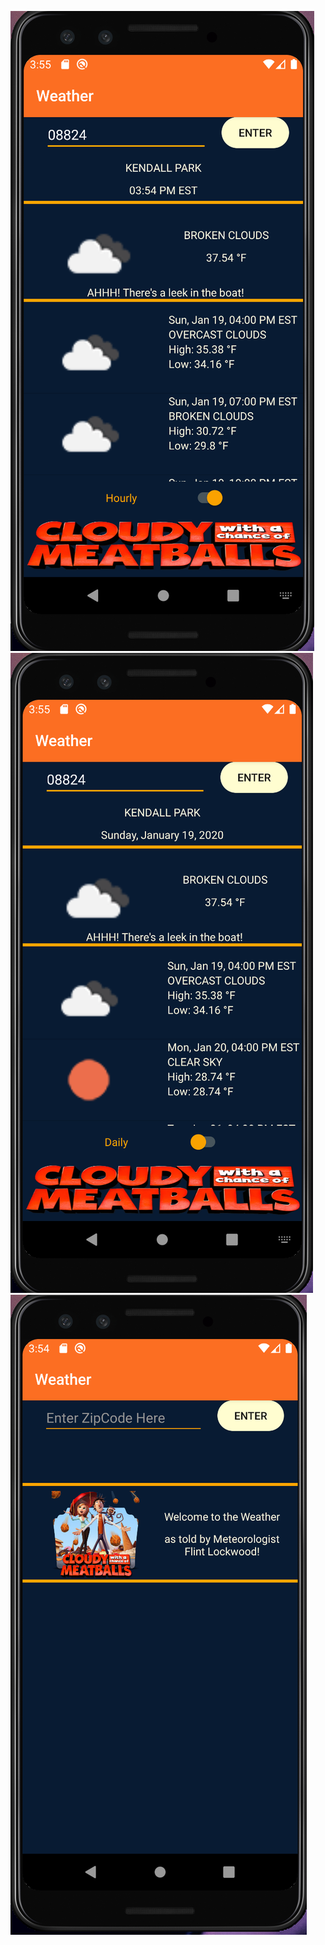 
![alt text](https://github.com/jeffreypaulraj/WeatherApp/blob/master/weatherHourlyView.png)
![alt text](https://github.com/jeffreypaulraj/WeatherApp/blob/master/weatherDailyView.png)
![alt text](https://github.com/jeffreypaulraj/WeatherApp/blob/master/weatherHomeScreen.png)
